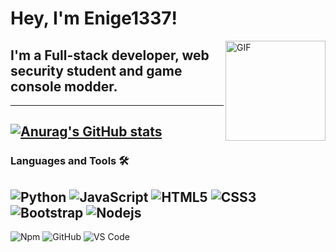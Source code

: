 # Hey, I'm Enige1337! 

<img align="right" alt="GIF" height="160px" src="https://media0.giphy.com/media/3oKIPnAiaMCws8nOsE/giphy.gif" />

## I'm a Full-stack developer, web security student and game console modder.
---
[![Anurag's GitHub stats](https://github-readme-stats.vercel.app/api/top-langs/?username=Enige1337&show_icons=true&theme=dracula)](https://github.com/anuraghazra/github-readme-stats)
---
### Languages and Tools 🛠 

![Python](http://img.shields.io/badge/-Python-3776AB?style=flat-square&logo=python&logoColor=ffffff)
![JavaScript](https://img.shields.io/badge/-Javascript-%23f0db4f?style=flat-square&logo=javascript&logoColor=000000)
![HTML5](https://img.shields.io/badge/-HTML5-%23E44D27?style=flat-square&logo=html5&logoColor=ffffff)
![CSS3](https://img.shields.io/badge/-CSS3-%231572B6?style=flat-square&logo=css3&logoColor=ffffff)
![Bootstrap](https://img.shields.io/badge/-Bootstrap-563D7C?style=flat-square&logo=Bootstrap&logoColor=ffffff)
![Nodejs](https://img.shields.io/badge/-Nodejs-339933?style=flat-square&logo=Node.js&logoColor=ffffff)
---
![Npm](https://img.shields.io/badge/-npm-CB3837?style=flat-square&logo=npm&logoColor=ffffff)
![GitHub](https://img.shields.io/badge/-GitHub-181717?style=flat-square&logo=github&logoColor=ffffff)
![VS Code](http://img.shields.io/badge/-VS%20Code-007ACC?style=flat-square&logo=visual-studio-code&logoColor=ffffff)

<br/>
